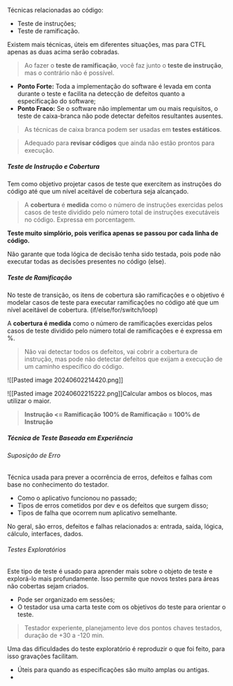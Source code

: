 
Técnicas relacionadas ao código:
- Teste de instruções;
- Teste de ramificação.

Existem mais técnicas, úteis em diferentes situações, mas para CTFL apenas as duas acima serão cobradas.

> Ao fazer o **teste de ramificação**, você faz junto o **teste de instrução**, mas o contrário não é possível.

- **Ponto Forte:** Toda a implementação do software é levada em conta durante o teste e facilita na detecção de defeitos quanto a especificação do software;
- **Ponto Fraco:** Se o software não implementar um ou mais requisitos, o teste de caixa-branca não pode detectar defeitos resultantes ausentes.

> As técnicas de caixa branca podem ser usadas em **testes estáticos**.

> Adequado para **revisar códigos** que ainda não estão prontos para execução.

##### Teste de Instrução e Cobertura 

Tem como objetivo projetar casos de teste que exercitem as instruções do código até que um nível aceitável de cobertura seja alcançado.

> A **cobertura** é **medida** como o número de instruções exercidas pelos casos de teste dividido pelo número total de instruções executáveis no código. Expressa em porcentagem. 

**Teste muito simplório, pois verifica apenas se passou por cada linha de código.**

Não garante que toda lógica de decisão tenha sido testada, pois pode não executar todas as decisões presentes no código (else).

##### Teste de Ramificação

No teste de transição, os itens de cobertura são ramificações e o objetivo é modelar casos de teste para executar ramificações no código até que um nível aceitável de cobertura. (if/else/for/switch/loop)

A **cobertura é medida** como o número de ramificações exercidas pelos casos de teste dividido pelo número total de ramificações e é expressa em %.

> Não vai detectar todos os defeitos, vai cobrir a cobertura de instrução, mas pode não detectar defeitos que exijam a execução de um caminho específico do código.

![[Pasted image 20240602214420.png]]

![[Pasted image 20240602215222.png]]Calcular ambos os blocos, mas utilizar o maior.

> **Instrução <= Ramificação**
> **100% de Ramificação = 100% de Instrução** 


##### Técnica de Teste Baseada em Experiência


###### Suposição de Erro

Técnica usada para prever a ocorrência de erros, defeitos e falhas com base no conhecimento do testador. 

- Como o aplicativo funcionou no passado;
- Tipos de erros cometidos por dev e os defeitos que surgem disso;
- Tipos de falha que ocorrem num aplicativo semelhante.

No geral, são erros, defeitos e falhas relacionados a: entrada, saída, lógica, cálculo, interfaces, dados.

###### Testes Exploratórios

Este tipo de teste é usado para aprender mais sobre o objeto de teste e explorá-lo mais profundamente. Isso permite que novos testes para áreas não cobertas sejam criados.

- Pode ser organizado em sessões;
- O testador usa uma carta teste com os objetivos do teste para orientar o teste.

> Testador experiente, planejamento leve dos pontos chaves testados, duração de +30 a -120 min.

Uma das dificuldades do teste exploratório é reproduzir o que foi feito, para isso gravações facilitam.

- Úteis para quando as especificações são muito amplas ou antigas.
- 

